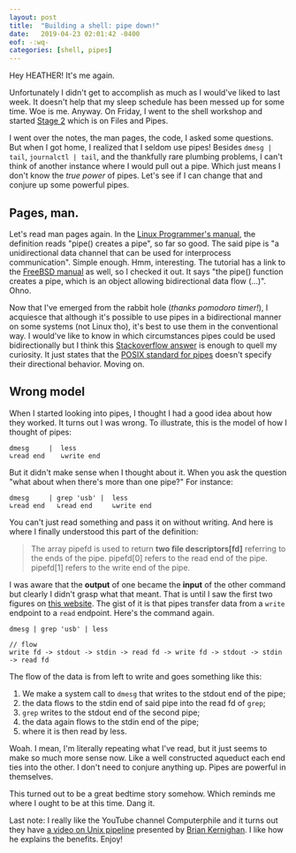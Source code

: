 ```yaml
---
layout: post
title:  "Building a shell: pipe down!"
date:   2019-04-23 02:01:42 -0400
eof: -:wq-
categories: [shell, pipes]
---
```


Hey HEATHER! It's me again.

Unfortunately I didn't get to accomplish as much as I would've liked to last
week. It doesn't help that my sleep schedule has been messed up for some time.
Woe is me. Anyway. On Friday, I went to the shell workshop and started [Stage
2][gh-stage-2] which is on Files and Pipes.

I went over the notes, the man pages, the code, I asked some questions. But when
I got home, I realized that I seldom use pipes! Besides `dmesg | tail`,
`journalctl | tail`, and the thankfully rare plumbing problems, I can't think of
another instance where I would pull out a pipe. Which just means I don't know
the _true power_ of pipes. Let's see if I can change that and conjure up some
powerful pipes.

## Pages, man.
Let's read man pages again. In the [Linux Programmer's manual][man-pipe-linux],
the definition reads "pipe() creates a pipe", so far so good. The said pipe is
"a unidirectional data channel that can be used for interprocess communication".
Simple enough. Hmm, interesting. The tutorial has a link to the [FreeBSD
manual][man-pipe-fbsd] as well, so I checked it out. It says "the pipe()
function creates a pipe, which is an object allowing bidirectional data flow
(...)". Ohno.

Now that I've emerged from the rabbit hole (*thanks pomodoro timer!*), I
acquiesce that although it's possible to use pipes in a bidirectional manner on
some systems (not Linux tho), it's best to use them in the conventional way. I
would've like to know in which circumstances pipes could be used bidirectionally
but I think this [Stackoverflow answer][SO-pipe-syscall] is enough to quell my
curiosity. It just states that the [POSIX standard for pipes][man-pipe-posix]
doesn't specify their directional behavior. Moving on.

## Wrong model
When I started looking into pipes, I thought I had a good idea about how they
worked. It turns out I was wrong. To illustrate, this is the model of how I
thought of pipes:

```
dmesg     |  less
↳read end    ↳write end
```

But it didn't make sense when I thought about it. When you ask the question
"what about when there's more than one pipe?" For instance:

```
dmesg     | grep 'usb' |  less
↳read end   ↳read end     ↳write end
```

You can't just read something and pass it on without writing. And here is where
I finally understood this part of the definition:
>The array pipefd is used to return **two file descriptors[fd]** referring to
>the ends of the pipe. pipefd[0] refers to the read end of the pipe. pipefd[1]
>refers to the write end of the pipe. 

I was aware that the **output** of one became the **input** of the other command
but clearly I didn't grasp what that meant. That is until I saw the first two
figures on [this website][notes-pipes]. The gist of it is that pipes transfer
data from a `write` endpoint to a `read` endpoint. Here's the command again.

```
dmesg | grep 'usb' | less

// flow
write fd -> stdout -> stdin -> read fd -> write fd -> stdout -> stdin -> read fd
```

The flow of the data is from left to write and goes something like this:

1. We make a system call to `dmesg` that writes to the stdout end of the pipe;
2. the data flows to the stdin end of said pipe into the read fd of `grep`;
3. `grep` writes to the stdout end of the second pipe;
4. the data again flows to the stdin end of the pipe;
5. where it is then read by less.

Woah. I mean, I'm literally repeating what I've read, but it just seems to make
so much more sense now. Like a well constructed aqueduct each end ties into the
other. I don't need to conjure anything up. Pipes are powerful in themselves.

This turned out to be a great bedtime story somehow. Which reminds me where I
ought to be at this time. Dang it.

Last note: I really like the YouTube channel Computerphile and it turns out they
have [a video on Unix pipeline][YT-computerphile-pipes] presented by [Brian
Kernighan][wiki-brian]. I like how he explains the benefits. Enjoy!

[gh-stage-2]: https://github.com/tokenrove/build-your-own-shell/blob/master/stage_2.md
[man-pipe-linux]: http://man7.org/linux/man-pages/man2/pipe.2.html
[man-pipe-fbsd]: https://www.freebsd.org/cgi/man.cgi?query=pipe&sektion=2&manpath=FreeBSD+11.1-RELEASE+and+Ports
[SO-pipe-syscall]: https://stackoverflow.com/questions/5385534/posix-pipe-syscall-in-freebsd-vs-linux
[man-pipe-posix]: http://pubs.opengroup.org/onlinepubs/9699919799/functions/pipe.html
[notes-pipes]: http://web.cse.ohio-state.edu/~mamrak.1/CIS762/pipes_lab_notes.html
[YT-computerphile-pipes]: https://www.youtube.com/watch?v=bKzonnwoR2I
[wiki-brian]: https://en.wikipedia.org/wiki/Brian_Kernighan
